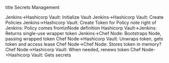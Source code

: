 title Secrets Management

Jenkins->Hashicorp Vault: Initialize Vault
Jenkins->Hashicorp Vault: Create Policies
Jenkins->Hashicorp Vault: Create Token for Policy
note right of Jenkins: Policy comes from\nNode definition
Hashicorp Vault->Jenkins: Returns single-use wrapper token
Jenkins->Chef Node: Bootstraps Node, passing wrapped token
Chef Node->Hashicorp Vault: Unwraps token, gets token and access lease
Chef Node->Chef Node: Stores token in memory?
Chef Node->Hashicorp Vault: When needed, renews token
Chef Node->Hashicorp Vault: Gets secrets
